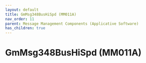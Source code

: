 ```yaml
---
layout: default
title: GmMsg348BusHiSpd (MM011A)
nav_order: 11
parent: Message Management Components (Applicative Software)
has_children: true
---
```

# GmMsg348BusHiSpd (MM011A)
